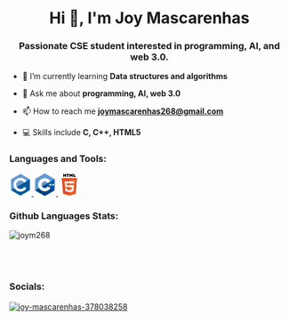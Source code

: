 <h1 align="center">Hi 👋, I'm Joy Mascarenhas</h1>

<h3 align="center">Passionate CSE student interested in programming, AI, and web 3.0.</h3>

- 🌱 I’m currently learning **Data structures and algorithms**

- 💬 Ask me about **programming, AI, web 3.0**

- 📫 How to reach me **joymascarenhas268@gmail.com**

- 💻 Skills include **C, C++, HTML5**

<h3 align="left">Languages and Tools:</h3>
<p align="left"> <a href="https://www.cprogramming.com/" target="_blank" rel="noreferrer"> <img src="https://raw.githubusercontent.com/devicons/devicon/master/icons/c/c-original.svg" alt="c" width="40" height="40"/> </a> <a href="https://isocpp.org/" target="_blank" rel="noreferrer"> <img src="https://raw.githubusercontent.com/devicons/devicon/master/icons/cplusplus/cplusplus-original.svg" alt="cplusplus" width="40" height="40"/> </a> <a href="https://developer.mozilla.org/en-US/docs/Web/HTML" target="_blank" rel="noreferrer"> <img src="https://raw.githubusercontent.com/devicons/devicon/master/icons/html5/html5-original-wordmark.svg" alt="html5" width="40" height="40"/> </a> </p>

<h3 align="left">Github Languages Stats:</h3>
<p><img align="left" src="https://github-readme-stats.vercel.app/api/top-langs?username=joym268&show_icons=true&locale=en&layout=compact" alt="joym268" /></p>
<br>
<br>
<br>
<br>

<h3 align="left">Socials:</h3>
<p><a href="https://linkedin.com/in/joy-mascarenhas-378038258"><img align="center" src="https://raw.githubusercontent.com/rahuldkjain/github-profile-readme-generator/master/src/images/icons/Social/linked-in-alt.svg" alt="joy-mascarenhas-378038258" height="30" width="40" /></a></p>
